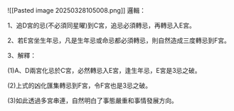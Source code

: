 ![[Pasted image 20250328105008.png]]
邏輯：

1、追D宮的忌(不必須同星曜)到C宮，追忌必須轉忌，再轉忌入E宮。

2、若E宮坐生年忌，凡是生年忌或命忌都必須轉忌，則自然造成三度轉忌到F宮。

3、解釋：

(1)A、D兩宮化忌於C宮，必然轉忌入E宮，逢生年忌，E宮是3忌之破。

(2)上式的凶化匯集轉忌到F宮，令F宮也是3忌之破。

(3)如此透過多宮串連，自然明白了事態嚴重和事情發展方向。
